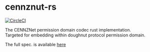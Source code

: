 # cennznut-rs
[![CircleCI](https://circleci.com/gh/cennznet/cennznut-rs.svg?style=svg)](https://circleci.com/gh/cennznet/cennznut-rs)

The CENNZNet permission domain codec rust implementation.  
Targeted for embedding within doughnut protocol permission domain.  

The full spec. is available [here](https://github.com/cennznet/doughnut-paper/blob/master/CENNZnet_format.md)  

